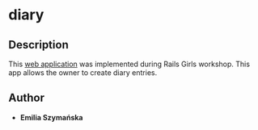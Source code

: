 # diary

## Description

This [web application](https://emilia-diary.herokuapp.com/) was implemented during Rails Girls workshop. This app allows the owner to create diary entries. 

## Author
* **Emilia Szymańska**

